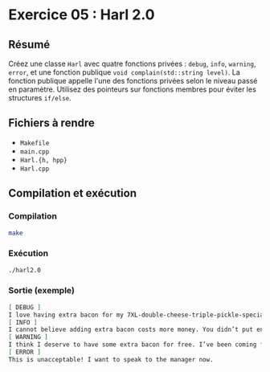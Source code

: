 # Exercice 05 : Harl 2.0

## Résumé
Créez une classe `Harl` avec quatre fonctions privées : `debug`, `info`, `warning`, `error`, et une fonction publique `void complain(std::string level)`. La fonction publique appelle l'une des fonctions privées selon le niveau passé en paramètre. Utilisez des pointeurs sur fonctions membres pour éviter les structures `if/else`.

## Fichiers à rendre
- `Makefile`
- `main.cpp`
- `Harl.{h, hpp}`
- `Harl.cpp`

## Compilation et exécution

### Compilation
```bash
make
```

### Exécution
```bash
./harl2.0
```

### Sortie (exemple)
```bash
[ DEBUG ]
I love having extra bacon for my 7XL-double-cheese-triple-pickle-special-ketchup burger. I really do!
[ INFO ]
I cannot believe adding extra bacon costs more money. You didn’t put enough bacon in my burger! If you did, I wouldn’t be asking for more!
[ WARNING ]
I think I deserve to have some extra bacon for free. I’ve been coming for years whereas you started working here since last month.
[ ERROR ]
This is unacceptable! I want to speak to the manager now.
```

